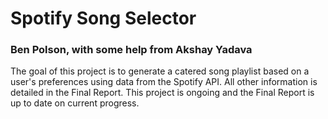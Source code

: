 # Spotify Song Selector
### Ben Polson, with some help from Akshay Yadava
The goal of this project is to generate a catered song playlist based on a user's preferences using data from the Spotify API. All other information is detailed in the Final Report. This project is ongoing and the Final Report is up to date on current progress.

